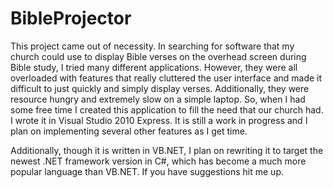 # BibleProjector

This project came out of necessity. In searching for software that my church could use to display Bible verses on the overhead screen during Bible study, I tried many different applications. However, they were all overloaded with features that really cluttered the user interface and made it difficult to just quickly and simply display verses. Additionally, they were resource hungry and extremely slow on a simple laptop. So, when I had some free time I created this application to fill the need that our church had. I wrote it in Visual Studio 2010 Express. It is still a work in progress and I plan on implementing several other features as I get time.

Additionally, though it is written in VB.NET, I plan on rewriting it to target the newest .NET framework version in C#, which has become a much more popular language than VB.NET. If you have suggestions hit me up.

